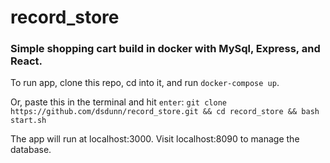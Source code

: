 # record_store

### Simple shopping cart build in docker with MySql, Express, and React.

To run app, clone this repo, cd into it, and run `docker-compose up`.

Or, paste this in the terminal and hit `enter`: `git clone https://github.com/dsdunn/record_store.git && cd record_store && bash start.sh`

The app will run at localhost:3000.
Visit localhost:8090 to manage the database.
